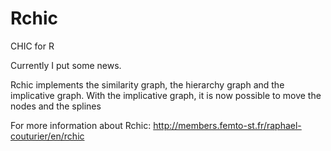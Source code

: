 Rchic
=====

CHIC for R


Currently I put some news.

Rchic implements the similarity graph, the hierarchy graph and the implicative graph.
With the implicative graph, it is now possible to move the nodes and the splines

For more information about Rchic: http://members.femto-st.fr/raphael-couturier/en/rchic
